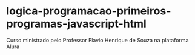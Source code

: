 # logica-programacao-primeiros-programas-javascript-html
Curso ministrado pelo Professor Flavio Henrique de Souza na plataforma Alura
